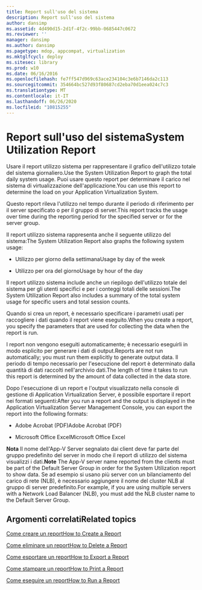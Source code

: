 ```yaml
---
title: Report sull'uso del sistema
description: Report sull'uso del sistema
author: dansimp
ms.assetid: 4d490d15-2d1f-4f2c-99bb-0685447c0672
ms.reviewer: ''
manager: dansimp
ms.author: dansimp
ms.pagetype: mdop, appcompat, virtualization
ms.mktglfcycl: deploy
ms.sitesec: library
ms.prod: w10
ms.date: 06/16/2016
ms.openlocfilehash: fe7ff547d969c63ace234104c3e6b7146da2c113
ms.sourcegitcommit: 354664bc527d93f80687cd2eba70d1eea024c7c3
ms.translationtype: MT
ms.contentlocale: it-IT
ms.lasthandoff: 06/26/2020
ms.locfileid: "10815255"
---
```

# <span data-ttu-id="da686-103">Report sull'uso del sistema</span><span class="sxs-lookup"><span data-stu-id="da686-103">System Utilization Report</span></span>


<span data-ttu-id="da686-104">Usare il report utilizzo sistema per rappresentare il grafico dell'utilizzo totale del sistema giornaliero.</span><span class="sxs-lookup"><span data-stu-id="da686-104">Use the System Utilization Report to graph the total daily system usage.</span></span> <span data-ttu-id="da686-105">Puoi usare questo report per determinare il carico nel sistema di virtualizzazione dell'applicazione.</span><span class="sxs-lookup"><span data-stu-id="da686-105">You can use this report to determine the load on your Application Virtualization System.</span></span>

<span data-ttu-id="da686-106">Questo report rileva l'utilizzo nel tempo durante il periodo di riferimento per il server specificato o per il gruppo di server.</span><span class="sxs-lookup"><span data-stu-id="da686-106">This report tracks the usage over time during the reporting period for the specified server or for the server group.</span></span>

<span data-ttu-id="da686-107">Il report utilizzo sistema rappresenta anche il seguente utilizzo del sistema:</span><span class="sxs-lookup"><span data-stu-id="da686-107">The System Utilization Report also graphs the following system usage:</span></span>

-   <span data-ttu-id="da686-108">Utilizzo per giorno della settimana</span><span class="sxs-lookup"><span data-stu-id="da686-108">Usage by day of the week</span></span>

-   <span data-ttu-id="da686-109">Utilizzo per ora del giorno</span><span class="sxs-lookup"><span data-stu-id="da686-109">Usage by hour of the day</span></span>

<span data-ttu-id="da686-110">Il report utilizzo sistema include anche un riepilogo dell'utilizzo totale del sistema per gli utenti specifici e per i conteggi totali delle sessioni.</span><span class="sxs-lookup"><span data-stu-id="da686-110">The System Utilization Report also includes a summary of the total system usage for specific users and total session counts.</span></span>

<span data-ttu-id="da686-111">Quando si crea un report, è necessario specificare i parametri usati per raccogliere i dati quando il report viene eseguito.</span><span class="sxs-lookup"><span data-stu-id="da686-111">When you create a report, you specify the parameters that are used for collecting the data when the report is run.</span></span>

<span data-ttu-id="da686-112">I report non vengono eseguiti automaticamente; è necessario eseguirli in modo esplicito per generare i dati di output.</span><span class="sxs-lookup"><span data-stu-id="da686-112">Reports are not run automatically; you must run them explicitly to generate output data.</span></span> <span data-ttu-id="da686-113">Il periodo di tempo necessario per l'esecuzione del report è determinato dalla quantità di dati raccolti nell'archivio dati.</span><span class="sxs-lookup"><span data-stu-id="da686-113">The length of time it takes to run this report is determined by the amount of data collected in the data store.</span></span>

<span data-ttu-id="da686-114">Dopo l'esecuzione di un report e l'output visualizzato nella console di gestione di Application Virtualization Server, è possibile esportare il report nei formati seguenti:</span><span class="sxs-lookup"><span data-stu-id="da686-114">After you run a report and the output is displayed in the Application Virtualization Server Management Console, you can export the report into the following formats:</span></span>

-   <span data-ttu-id="da686-115">Adobe Acrobat (PDF)</span><span class="sxs-lookup"><span data-stu-id="da686-115">Adobe Acrobat (PDF)</span></span>

-   <span data-ttu-id="da686-116">Microsoft Office Excel</span><span class="sxs-lookup"><span data-stu-id="da686-116">Microsoft Office Excel</span></span>

<span data-ttu-id="da686-117">**Nota**  Il nome dell'App-V Server segnalato dai client deve far parte del gruppo predefinito del server in modo che il report di utilizzo del sistema visualizzi i dati.</span><span class="sxs-lookup"><span data-stu-id="da686-117">**Note** The App-V server name reported from the clients must be part of the Default Server Group in order for the System Utilization report to show data.</span></span> <span data-ttu-id="da686-118">Se ad esempio si usano più server con un bilanciamento del carico di rete (NLB), è necessario aggiungere il nome del cluster NLB al gruppo di server predefinito.</span><span class="sxs-lookup"><span data-stu-id="da686-118">For example, if you are using multiple servers with a Network Load Balancer (NLB), you must add the NLB cluster name to the Default Server Group.</span></span>

 

## <span data-ttu-id="da686-119">Argomenti correlati</span><span class="sxs-lookup"><span data-stu-id="da686-119">Related topics</span></span>


[<span data-ttu-id="da686-120">Come creare un report</span><span class="sxs-lookup"><span data-stu-id="da686-120">How to Create a Report</span></span>](how-to-create-a-reportserver.md)

[<span data-ttu-id="da686-121">Come eliminare un report</span><span class="sxs-lookup"><span data-stu-id="da686-121">How to Delete a Report</span></span>](how-to-delete-a-reportserver.md)

[<span data-ttu-id="da686-122">Come esportare un report</span><span class="sxs-lookup"><span data-stu-id="da686-122">How to Export a Report</span></span>](how-to-export-a-reportserver.md)

[<span data-ttu-id="da686-123">Come stampare un report</span><span class="sxs-lookup"><span data-stu-id="da686-123">How to Print a Report</span></span>](how-to-print-a-reportserver.md)

[<span data-ttu-id="da686-124">Come eseguire un report</span><span class="sxs-lookup"><span data-stu-id="da686-124">How to Run a Report</span></span>](how-to-run-a-reportserver.md)

 

 





